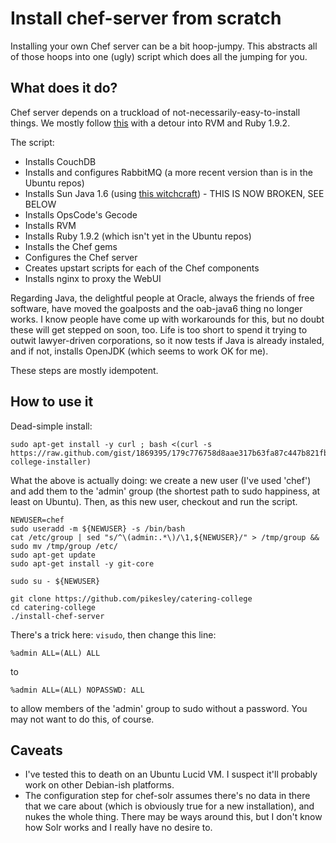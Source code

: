 Install chef-server from scratch
================================

Installing your own Chef server can be a bit hoop-jumpy. This abstracts all of those hoops into one (ugly) script which does all the jumping for you.

What does it do?
----------------

Chef server depends on a truckload of not-necessarily-easy-to-install things. We mostly follow [this](http://wiki.opscode.com/display/chef/Installing+Chef+Server+Manually) with a detour into RVM and Ruby 1.9.2.

The script:

+ Installs CouchDB
+ Installs and configures RabbitMQ (a more recent version than is in the Ubuntu repos)
+ Installs Sun Java 1.6 (using [this witchcraft](https://github.com/flexiondotorg/oab-java6)) - THIS IS NOW BROKEN, SEE BELOW
+ Installs OpsCode's Gecode
+ Installs RVM
+ Installs Ruby 1.9.2 (which isn't yet in the Ubuntu repos)
+ Installs the Chef gems
+ Configures the Chef server
+ Creates upstart scripts for each of the Chef components
+ Installs nginx to proxy the WebUI

Regarding Java, the delightful people at Oracle, always the friends of free software, have moved the goalposts and the oab-java6 thing no longer works. I know people have come up with workarounds for this, but no doubt these will get stepped on soon, too. Life is too short to spend it trying to outwit lawyer-driven corporations, so it now tests if Java is already instaled, and if not, installs OpenJDK (which seems to work OK for me).

These steps are mostly idempotent.

How to use it
-------------

Dead-simple install:

    sudo apt-get install -y curl ; bash <(curl -s https://raw.github.com/gist/1869395/179c776758d8aae317b63fa87c447b821fb420a4/catering-college-installer)

What the above is actually doing: we create a new user (I've used 'chef') and add them to the 'admin' group (the shortest path to sudo happiness, at least on Ubuntu). Then, as this new user, checkout and run the script.

    NEWUSER=chef
    sudo useradd -m ${NEWUSER} -s /bin/bash
    cat /etc/group | sed "s/^\(admin:.*\)/\1,${NEWUSER}/" > /tmp/group && sudo mv /tmp/group /etc/
    sudo apt-get update
    sudo apt-get install -y git-core

    sudo su - ${NEWUSER} 

    git clone https://github.com/pikesley/catering-college
    cd catering-college
    ./install-chef-server

There's a trick here: `visudo`, then change this line:

    %admin ALL=(ALL) ALL

to

    %admin ALL=(ALL) NOPASSWD: ALL

to allow members of the 'admin' group to sudo without a password. You may not want to do this, of course.

Caveats
-------

+ I've tested this to death on an Ubuntu Lucid VM. I suspect it'll probably work on other Debian-ish platforms.
+ The configuration step for chef-solr assumes there's no data in there that we care about (which is obviously true for a new installation), and nukes the whole thing. There may be ways around this, but I don't know how Solr works and I really have no desire to.

